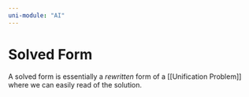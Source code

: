 ```yaml
---
uni-module: "AI"
---
```


# Solved Form

A solved form is essentially a _rewritten_ form of a [[Unification Problem]] where we can easily read of the solution.
